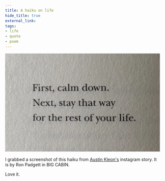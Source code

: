 ```yaml
---
title: A haiku on life
hide_title: true
external_link: 
tags:
- life
- quote
- poem
--- 
```

![](/assets/calm-life-poem.png)

I grabbed a screenshot of this haiku from [Austin Kleon's][akig] instagram story. It is by Ron Padgett in BIG CABIN.

Love it.

[akig]: https://www.instagram.com/austinkleon/?hl=en
